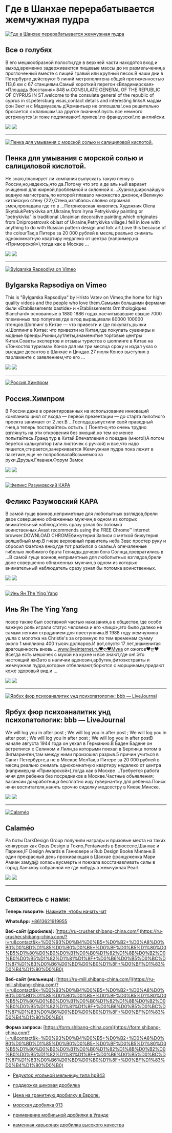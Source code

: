 # Где в Шанхае перерабатывается жемчужная пудра

<a href="https://swt.shibang-china.com/?l=ru&img&k=%D0%93%D0%B4%D0%B5+%D0%B2+%D0%A8%D0%B0%D0%BD%D1%85%D0%B0%D0%B5+%D0%BF%D0%B5%D1%80%D0%B5%D1%80%D0%B0%D0%B1%D0%B0%D1%82%D1%8B%D0%B2%D0%B0%D0%B5%D1%82%D1%81%D1%8F+%D0%B6%D0%B5%D0%BC%D1%87%D1%83%D0%B6%D0%BD%D0%B0%D1%8F+%D0%BF%D1%83%D0%B4%D1%80%D0%B0" target="_blank">![Где в Шанхае перерабатывается жемчужная пудра](http://static.shibang-china.com/all-800x300/950.jpg)</a>

## Все о голубях
В его мешкообразной полости,где в верхней части находятся вход и выход,временно задерживаются пищевые массы до их размельчения,а проглоченный вместе с пищей гравий или крупный песок.В наши дни в Петербурге действуют 5 линий метрополитена общей протяженностью 113,6 км с 67 станциями.Самый короткий перегон &#171;Владимирская&#187; &#171;Площадь Восстания&#187; 848 м.CONSULATE GENERAL OF THE REPUBLIC OF CYPRUS IN ST.welcome to the consulate general of the republic of cyprus in st.petersburg visas,contact details and interesting linksА мадам фон Зект и с Мадмуазель д'Армантьер не оплошала!.она решительно бросается к клавишам!.за другое пианино!.пусть все немного встряхнутся!.и тоже подтягивают!.припев!.по французски!.по английски.


<a href="https://whatsapp.shibangsoft.com/WhatsApp.php" target="_blank" title="WhatsApp">![](http://static.shibang-china.com/icon/whatsapp.png)</a> <a href="https://swt.shibang-china.com/?l=ru&icon&k=%D0%93%D0%B4%D0%B5+%D0%B2+%D0%A8%D0%B0%D0%BD%D1%85%D0%B0%D0%B5+%D0%BF%D0%B5%D1%80%D0%B5%D1%80%D0%B0%D0%B1%D0%B0%D1%82%D1%8B%D0%B2%D0%B0%D0%B5%D1%82%D1%81%D1%8F+%D0%B6%D0%B5%D0%BC%D1%87%D1%83%D0%B6%D0%BD%D0%B0%D1%8F+%D0%BF%D1%83%D0%B4%D1%80%D0%B0" target="_blank">![](http://static.shibang-china.com/icon/chat-ru.png)</a>

---

<a href="https://swt.shibang-china.com/?l=ru&img&k=%D0%93%D0%B4%D0%B5+%D0%B2+%D0%A8%D0%B0%D0%BD%D1%85%D0%B0%D0%B5+%D0%BF%D0%B5%D1%80%D0%B5%D1%80%D0%B0%D0%B1%D0%B0%D1%82%D1%8B%D0%B2%D0%B0%D0%B5%D1%82%D1%81%D1%8F+%D0%B6%D0%B5%D0%BC%D1%87%D1%83%D0%B6%D0%BD%D0%B0%D1%8F+%D0%BF%D1%83%D0%B4%D1%80%D0%B0" target="_blank">![Пенка для умывания с морской солью и салициловой кислотой.](http://static.shibang-china.com/all-800x300/643.jpg)</a>

## Пенка для умывания с морской солью и салициловой кислотой.
Не знаю,планирует ли компания выпускать такую пенку в России,но,надеюсь,что да.Потому что это и де аль ный вариант очищения для жирной,проблемной и склонной к …Хуанхэ,широчайшую водную магистраль,по которой плавало множество джонок,и Великую китайскую стену {22},Стена,изгибаясь словно огромная змея,пропадала где то в …Петриковская живопись.Художник Olena SkytsiukPetrykivka art,Ukraine,from Iryna Petrykivsky painting or “petrykivka” is traditional Ukrainian decorative painting,which originates from Dnipropetrovsk oblast of Ukraine,Petrykivka village.I fell in love with anything to do with Russian pattern design and folk art.Love this because of the colourТак,в Питере за 20 000 рублей в месяц реально снимать однокомнатную квартиру недалеко от центра (например,на &#171;Приморской&#187;),тогда как в Москве …


<a href="https://whatsapp.shibangsoft.com/WhatsApp.php" target="_blank" title="WhatsApp">![](http://static.shibang-china.com/icon/whatsapp.png)</a> <a href="https://swt.shibang-china.com/?l=ru&icon&k=%D0%93%D0%B4%D0%B5+%D0%B2+%D0%A8%D0%B0%D0%BD%D1%85%D0%B0%D0%B5+%D0%BF%D0%B5%D1%80%D0%B5%D1%80%D0%B0%D0%B1%D0%B0%D1%82%D1%8B%D0%B2%D0%B0%D0%B5%D1%82%D1%81%D1%8F+%D0%B6%D0%B5%D0%BC%D1%87%D1%83%D0%B6%D0%BD%D0%B0%D1%8F+%D0%BF%D1%83%D0%B4%D1%80%D0%B0" target="_blank">![](http://static.shibang-china.com/icon/chat-ru.png)</a>

---

<a href="https://swt.shibang-china.com/?l=ru&img&k=%D0%93%D0%B4%D0%B5+%D0%B2+%D0%A8%D0%B0%D0%BD%D1%85%D0%B0%D0%B5+%D0%BF%D0%B5%D1%80%D0%B5%D1%80%D0%B0%D0%B1%D0%B0%D1%82%D1%8B%D0%B2%D0%B0%D0%B5%D1%82%D1%81%D1%8F+%D0%B6%D0%B5%D0%BC%D1%87%D1%83%D0%B6%D0%BD%D0%B0%D1%8F+%D0%BF%D1%83%D0%B4%D1%80%D0%B0" target="_blank">![Bylgarska Rapsodiya on Vimeo](http://static.shibang-china.com/all-800x300/813.jpg)</a>

## Bylgarska Rapsodiya on Vimeo
This is &quot;Bylgarska Rapsodiya&quot; by Hristo Vatev on Vimeo,the home for high quality videos and the people who love them.Самыми большими фермами были &#171;Etablissements bastide&#187; и &#171;Etablissements Ornithologiques Blanchard&#187; основанные в 1880 1886 годах,насчитывавшие свыше 7000 племенных пар попугаев,где в год выращивали 80000 100000 птенцов.Шоппинг в Китае — что привезти и где покупать,рынки и.Шоппинг в Китае: что привезти из Китая,где покупать сувениры и модные бренды.Рынки,аутлеты,знаменитые торговые центры Китая.Советы экспертов и отзывы туристов о шоппинге в Китае на &#171;Тонкостях туризма&#187;.Коноэ дал им три месяца сроку и издал указ о высадке десантов в Шанхае и Циндао.27 июля Коноэ выступил в парламенте с заявлением,что его …


<a href="https://whatsapp.shibangsoft.com/WhatsApp.php" target="_blank" title="WhatsApp">![](http://static.shibang-china.com/icon/whatsapp.png)</a> <a href="https://swt.shibang-china.com/?l=ru&icon&k=%D0%93%D0%B4%D0%B5+%D0%B2+%D0%A8%D0%B0%D0%BD%D1%85%D0%B0%D0%B5+%D0%BF%D0%B5%D1%80%D0%B5%D1%80%D0%B0%D0%B1%D0%B0%D1%82%D1%8B%D0%B2%D0%B0%D0%B5%D1%82%D1%81%D1%8F+%D0%B6%D0%B5%D0%BC%D1%87%D1%83%D0%B6%D0%BD%D0%B0%D1%8F+%D0%BF%D1%83%D0%B4%D1%80%D0%B0" target="_blank">![](http://static.shibang-china.com/icon/chat-ru.png)</a>

---

<a href="https://swt.shibang-china.com/?l=ru&img&k=%D0%93%D0%B4%D0%B5+%D0%B2+%D0%A8%D0%B0%D0%BD%D1%85%D0%B0%D0%B5+%D0%BF%D0%B5%D1%80%D0%B5%D1%80%D0%B0%D0%B1%D0%B0%D1%82%D1%8B%D0%B2%D0%B0%D0%B5%D1%82%D1%81%D1%8F+%D0%B6%D0%B5%D0%BC%D1%87%D1%83%D0%B6%D0%BD%D0%B0%D1%8F+%D0%BF%D1%83%D0%B4%D1%80%D0%B0" target="_blank">![Россия.Химпром](http://static.shibang-china.com/all-800x300/703.jpg)</a>

## Россия.Химпром
В России даже в ориентированных на использование инноваций компаниях цикл от входа — первой презентации — до старта пилотного проекта занимает от 2 лет.В …Господа,выпустили свой праведный гнев,а теперь постарайтесь остыть :) Понятно,что очень трудно взглянуть на эти откровения без эмоций,но тем не менее попытайтесь.Гранд тур в Китай.Впечатления о поездке (много!)А потом берется калькулятор (или листочек с ручкой) и все,что надо пишется,стирается,зачеркивается Жемчужная пудра пока лежит в пакетике,еще не попробовалаВозьмемся за руки,Друзья.Главная.Форум Замок


<a href="https://whatsapp.shibangsoft.com/WhatsApp.php" target="_blank" title="WhatsApp">![](http://static.shibang-china.com/icon/whatsapp.png)</a> <a href="https://swt.shibang-china.com/?l=ru&icon&k=%D0%93%D0%B4%D0%B5+%D0%B2+%D0%A8%D0%B0%D0%BD%D1%85%D0%B0%D0%B5+%D0%BF%D0%B5%D1%80%D0%B5%D1%80%D0%B0%D0%B1%D0%B0%D1%82%D1%8B%D0%B2%D0%B0%D0%B5%D1%82%D1%81%D1%8F+%D0%B6%D0%B5%D0%BC%D1%87%D1%83%D0%B6%D0%BD%D0%B0%D1%8F+%D0%BF%D1%83%D0%B4%D1%80%D0%B0" target="_blank">![](http://static.shibang-china.com/icon/chat-ru.png)</a>

---

<a href="https://swt.shibang-china.com/?l=ru&img&k=%D0%93%D0%B4%D0%B5+%D0%B2+%D0%A8%D0%B0%D0%BD%D1%85%D0%B0%D0%B5+%D0%BF%D0%B5%D1%80%D0%B5%D1%80%D0%B0%D0%B1%D0%B0%D1%82%D1%8B%D0%B2%D0%B0%D0%B5%D1%82%D1%81%D1%8F+%D0%B6%D0%B5%D0%BC%D1%87%D1%83%D0%B6%D0%BD%D0%B0%D1%8F+%D0%BF%D1%83%D0%B4%D1%80%D0%B0" target="_blank">![Феликс Разумовский КАРА](http://static.shibang-china.com/all-800x300/1009.jpg)</a>

## Феликс Разумовский КАРА
В самой гуще воинов,неприметные для любопытных взглядов,брели двое совершенно обнаженных мужчин,в одном из которых внимательный наблюдатель сразу узнал бы потомка воинственных.Avast recommends using the FREE Chrome™ internet browser.DOWNLOAD CHROMEбижутерия Записи с меткой бижутерия волшебный мир.В гневе верховный правитель неба Зевс простер руку и сбросил Фаэтона вниз,где тот разбился о скалы.А опечаленные гибелью любимого брата Гелиады,дочери бога Солнца,превратились в …В самой гуще воинов,неприметные для любопытных взглядов,брели двое совершенно обнаженных мужчин,в одном из которых внимательный наблюдатель сразу узнал бы потомка воинственных.


<a href="https://whatsapp.shibangsoft.com/WhatsApp.php" target="_blank" title="WhatsApp">![](http://static.shibang-china.com/icon/whatsapp.png)</a> <a href="https://swt.shibang-china.com/?l=ru&icon&k=%D0%93%D0%B4%D0%B5+%D0%B2+%D0%A8%D0%B0%D0%BD%D1%85%D0%B0%D0%B5+%D0%BF%D0%B5%D1%80%D0%B5%D1%80%D0%B0%D0%B1%D0%B0%D1%82%D1%8B%D0%B2%D0%B0%D0%B5%D1%82%D1%81%D1%8F+%D0%B6%D0%B5%D0%BC%D1%87%D1%83%D0%B6%D0%BD%D0%B0%D1%8F+%D0%BF%D1%83%D0%B4%D1%80%D0%B0" target="_blank">![](http://static.shibang-china.com/icon/chat-ru.png)</a>

---

<a href="https://swt.shibang-china.com/?l=ru&img&k=%D0%93%D0%B4%D0%B5+%D0%B2+%D0%A8%D0%B0%D0%BD%D1%85%D0%B0%D0%B5+%D0%BF%D0%B5%D1%80%D0%B5%D1%80%D0%B0%D0%B1%D0%B0%D1%82%D1%8B%D0%B2%D0%B0%D0%B5%D1%82%D1%81%D1%8F+%D0%B6%D0%B5%D0%BC%D1%87%D1%83%D0%B6%D0%BD%D0%B0%D1%8F+%D0%BF%D1%83%D0%B4%D1%80%D0%B0" target="_blank">![Инь Ян The Ying Yang](http://static.shibang-china.com/all-800x300/549.jpg)</a>

## Инь Ян The Ying Yang
позор также был составной частью наказания,а в обществе,где особо важную роль играли статус человека и его &#171;лицо&#187;,это было далеко не самым легким страданием для преступника.В 1988 году жемчужина ушла с молотка на Christie's за огромную по тем временам сумму около 1 миллиона 400 тысяч долларов.И вот,спустя 17 лет,знаменитая драгоценность вновь …www.liveinternet.ru♥ღ♥Мука от ожогов♥ღ♥ Всегда есть мешочек с мукой на кухне и все знают,где он!.Это настоящий жиЗато в наличии аденозин,арбутин,фитоэкстракты и жемчужная пудра,которые отбеливают,борются с морщинами,придают коже здоровый вид и …


<a href="https://whatsapp.shibangsoft.com/WhatsApp.php" target="_blank" title="WhatsApp">![](http://static.shibang-china.com/icon/whatsapp.png)</a> <a href="https://swt.shibang-china.com/?l=ru&icon&k=%D0%93%D0%B4%D0%B5+%D0%B2+%D0%A8%D0%B0%D0%BD%D1%85%D0%B0%D0%B5+%D0%BF%D0%B5%D1%80%D0%B5%D1%80%D0%B0%D0%B1%D0%B0%D1%82%D1%8B%D0%B2%D0%B0%D0%B5%D1%82%D1%81%D1%8F+%D0%B6%D0%B5%D0%BC%D1%87%D1%83%D0%B6%D0%BD%D0%B0%D1%8F+%D0%BF%D1%83%D0%B4%D1%80%D0%B0" target="_blank">![](http://static.shibang-china.com/icon/chat-ru.png)</a>

---

<a href="https://swt.shibang-china.com/?l=ru&img&k=%D0%93%D0%B4%D0%B5+%D0%B2+%D0%A8%D0%B0%D0%BD%D1%85%D0%B0%D0%B5+%D0%BF%D0%B5%D1%80%D0%B5%D1%80%D0%B0%D0%B1%D0%B0%D1%82%D1%8B%D0%B2%D0%B0%D0%B5%D1%82%D1%81%D1%8F+%D0%B6%D0%B5%D0%BC%D1%87%D1%83%D0%B6%D0%BD%D0%B0%D1%8F+%D0%BF%D1%83%D0%B4%D1%80%D0%B0" target="_blank">![Ярбух фюр психоаналитик унд психопатологик: bbb — LiveJournal](http://static.shibang-china.com/all-800x300/1210.jpg)</a>

## Ярбух фюр психоаналитик унд психопатологик: bbb — LiveJournal
We will log you in after post ; We will log you in after post ; We will log you in after post ; We will log you in after post ; We will log you in after postВ начале августа 1944 года он уехал в Германию.В Баден Бадене он встретился с Селином и Лили,за которыми поехал в Берлин,а потом в Зигмаринген,там между ними произошел разрыв.5 причин учиться в Санкт Петербурге,а не в Москве МелТак,в Питере за 20 000 рублей в месяц реально снимать однокомнатную квартиру недалеко от центра (например,на &#171;Приморской&#187;),тогда как в Москве …Требуется работа няня для ребенка без посредников в Москве.Частные объявления: вакансии домработница бесплатно ищу гувернантку для ребенка.Поиск няни воспитателя,нанять срочно сиделку медсестру в Киеве,Минске.


<a href="https://whatsapp.shibangsoft.com/WhatsApp.php" target="_blank" title="WhatsApp">![](http://static.shibang-china.com/icon/whatsapp.png)</a> <a href="https://swt.shibang-china.com/?l=ru&icon&k=%D0%93%D0%B4%D0%B5+%D0%B2+%D0%A8%D0%B0%D0%BD%D1%85%D0%B0%D0%B5+%D0%BF%D0%B5%D1%80%D0%B5%D1%80%D0%B0%D0%B1%D0%B0%D1%82%D1%8B%D0%B2%D0%B0%D0%B5%D1%82%D1%81%D1%8F+%D0%B6%D0%B5%D0%BC%D1%87%D1%83%D0%B6%D0%BD%D0%B0%D1%8F+%D0%BF%D1%83%D0%B4%D1%80%D0%B0" target="_blank">![](http://static.shibang-china.com/icon/chat-ru.png)</a>

---

<a href="https://swt.shibang-china.com/?l=ru&img&k=%D0%93%D0%B4%D0%B5+%D0%B2+%D0%A8%D0%B0%D0%BD%D1%85%D0%B0%D0%B5+%D0%BF%D0%B5%D1%80%D0%B5%D1%80%D0%B0%D0%B1%D0%B0%D1%82%D1%8B%D0%B2%D0%B0%D0%B5%D1%82%D1%81%D1%8F+%D0%B6%D0%B5%D0%BC%D1%87%D1%83%D0%B6%D0%BD%D0%B0%D1%8F+%D0%BF%D1%83%D0%B4%D1%80%D0%B0" target="_blank">![Calam&#233;o](http://static.shibang-china.com/all-800x300/302.jpg)</a>

## Calam&#233;o
Ра боты DarkDesign Group получили награды и призовые места на таких конкурсах как Opus Design в Токио,Pentawards в Брюсселе,Шанхае и Париже,IF Design Awards в Ганновере и Rub Design Bookв Милане.В один прекрасный день проживающая в Шанхае француженка Мари Амиан замуд@ холась вусмерть и поехала восстанавливать силы в город Ханчжоу.собранной не где нибудь.а жемчужная Pearl.

<a href="https://whatsapp.shibangsoft.com/WhatsApp.php" target="_blank" title="WhatsApp">![](http://static.shibang-china.com/icon/whatsapp.png)</a> <a href="https://swt.shibang-china.com/?l=ru&icon&k=%D0%93%D0%B4%D0%B5+%D0%B2+%D0%A8%D0%B0%D0%BD%D1%85%D0%B0%D0%B5+%D0%BF%D0%B5%D1%80%D0%B5%D1%80%D0%B0%D0%B1%D0%B0%D1%82%D1%8B%D0%B2%D0%B0%D0%B5%D1%82%D1%81%D1%8F+%D0%B6%D0%B5%D0%BC%D1%87%D1%83%D0%B6%D0%BD%D0%B0%D1%8F+%D0%BF%D1%83%D0%B4%D1%80%D0%B0" target="_blank">![](http://static.shibang-china.com/icon/chat-ru.png)</a>

---
## Свяжитесь с нами:

**Теперь говорите:** [Нажмите, чтобы начать чат](https://swt.shibang-china.com?l=ru&contact&k=%D0%93%D0%B4%D0%B5+%D0%B2+%D0%A8%D0%B0%D0%BD%D1%85%D0%B0%D0%B5+%D0%BF%D0%B5%D1%80%D0%B5%D1%80%D0%B0%D0%B1%D0%B0%D1%82%D1%8B%D0%B2%D0%B0%D0%B5%D1%82%D1%81%D1%8F+%D0%B6%D0%B5%D0%BC%D1%87%D1%83%D0%B6%D0%BD%D0%B0%D1%8F+%D0%BF%D1%83%D0%B4%D1%80%D0%B0)

**WhatsApp:**  [+8613621919955](https://whatsapp.shibangsoft.com/WhatsApp.php)

**Веб-сайт (дробилка):** [https://ru-crusher.shibang-china.com/](https://ru-crusher.shibang-china.com/?l=ru&contact&k=%D0%93%D0%B4%D0%B5+%D0%B2+%D0%A8%D0%B0%D0%BD%D1%85%D0%B0%D0%B5+%D0%BF%D0%B5%D1%80%D0%B5%D1%80%D0%B0%D0%B1%D0%B0%D1%82%D1%8B%D0%B2%D0%B0%D0%B5%D1%82%D1%81%D1%8F+%D0%B6%D0%B5%D0%BC%D1%87%D1%83%D0%B6%D0%BD%D0%B0%D1%8F+%D0%BF%D1%83%D0%B4%D1%80%D0%B0)

**Веб-сайт (мельница):** [https://ru-mill.shibang-china.com/](https://ru-mill.shibang-china.com/?l=ru&contact&k=%D0%93%D0%B4%D0%B5+%D0%B2+%D0%A8%D0%B0%D0%BD%D1%85%D0%B0%D0%B5+%D0%BF%D0%B5%D1%80%D0%B5%D1%80%D0%B0%D0%B1%D0%B0%D1%82%D1%8B%D0%B2%D0%B0%D0%B5%D1%82%D1%81%D1%8F+%D0%B6%D0%B5%D0%BC%D1%87%D1%83%D0%B6%D0%BD%D0%B0%D1%8F+%D0%BF%D1%83%D0%B4%D1%80%D0%B0)

**Форма запроса:** [https://form.shibang-china.com](https://form.shibang-china.com?l=ru&contact&k=%D0%93%D0%B4%D0%B5+%D0%B2+%D0%A8%D0%B0%D0%BD%D1%85%D0%B0%D0%B5+%D0%BF%D0%B5%D1%80%D0%B5%D1%80%D0%B0%D0%B1%D0%B0%D1%82%D1%8B%D0%B2%D0%B0%D0%B5%D1%82%D1%81%D1%8F+%D0%B6%D0%B5%D0%BC%D1%87%D1%83%D0%B6%D0%BD%D0%B0%D1%8F+%D0%BF%D1%83%D0%B4%D1%80%D0%B0)

* [Редуктор угольной мельницы типа hp843](../123/%D0%A0%D0%B5%D0%B4%D1%83%D0%BA%D1%82%D0%BE%D1%80%20%D1%83%D0%B3%D0%BE%D0%BB%D1%8C%D0%BD%D0%BE%D0%B9%20%D0%BC%D0%B5%D0%BB%D1%8C%D0%BD%D0%B8%D1%86%D1%8B%20%D1%82%D0%B8%D0%BF%D0%B0%20hp843.md)

* [поддержка щековая дробилка](../125/%D0%BF%D0%BE%D0%B4%D0%B4%D0%B5%D1%80%D0%B6%D0%BA%D0%B0%20%D1%89%D0%B5%D0%BA%D0%BE%D0%B2%D0%B0%D1%8F%20%D0%B4%D1%80%D0%BE%D0%B1%D0%B8%D0%BB%D0%BA%D0%B0.md)

* [Цена на гранитную дробилку в Европе.](../122/%D0%A6%D0%B5%D0%BD%D0%B0%20%D0%BD%D0%B0%20%D0%B3%D1%80%D0%B0%D0%BD%D0%B8%D1%82%D0%BD%D1%83%D1%8E%20%D0%B4%D1%80%D0%BE%D0%B1%D0%B8%D0%BB%D0%BA%D1%83%20%D0%B2%20%D0%95%D0%B2%D1%80%D0%BE%D0%BF%D0%B5..md)

* [морская дробилка 013](../124/%D0%BC%D0%BE%D1%80%D1%81%D0%BA%D0%B0%D1%8F%20%D0%B4%D1%80%D0%BE%D0%B1%D0%B8%D0%BB%D0%BA%D0%B0%20013.md)

* [применение мобильной дробилки в Уганде](../123/%D0%BF%D1%80%D0%B8%D0%BC%D0%B5%D0%BD%D0%B5%D0%BD%D0%B8%D0%B5%20%D0%BC%D0%BE%D0%B1%D0%B8%D0%BB%D1%8C%D0%BD%D0%BE%D0%B9%20%D0%B4%D1%80%D0%BE%D0%B1%D0%B8%D0%BB%D0%BA%D0%B8%20%D0%B2%20%D0%A3%D0%B3%D0%B0%D0%BD%D0%B4%D0%B5.md)

* [каменная карьерная дробилка высокого качества](../123/%D0%BA%D0%B0%D0%BC%D0%B5%D0%BD%D0%BD%D0%B0%D1%8F%20%D0%BA%D0%B0%D1%80%D1%8C%D0%B5%D1%80%D0%BD%D0%B0%D1%8F%20%D0%B4%D1%80%D0%BE%D0%B1%D0%B8%D0%BB%D0%BA%D0%B0%20%D0%B2%D1%8B%D1%81%D0%BE%D0%BA%D0%BE%D0%B3%D0%BE%20%D0%BA%D0%B0%D1%87%D0%B5%D1%81%D1%82%D0%B2%D0%B0.md)
